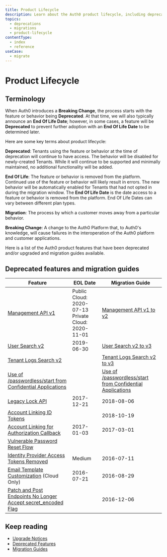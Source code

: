 ```yaml
---
title: Product Lifecycle
description: Learn about the Auth0 product lifecycle, including deprecations, end-of-life, and the migration process.
topics:
  - deprecations
  - migrations
  - product-lifecycle
contentType:
  - index
  - reference
useCase:
  - migrate
---
```


# Product Lifecycle

## Terminology 

When Auth0 introduces a **Breaking Change**, the process starts with the feature or behavior being **Deprecated**. At that time, we will also typically announce an **End Of Life Date**; however, in some cases, a feature will be **Deprecated** to prevent further adoption with an **End Of Life Date** to be determined later.

Here are some key terms about product lifecycle:

**Deprecated**: Tenants using the feature or behavior at the time of deprecation will continue to have access. The behavior will be disabled for newly-created Tenants. While it will continue to be supported and minimally maintained, no additional functionality will be added.

**End Of Life**: The feature or behavior is removed from the platform. Continued use of the feature or behavior will likely result in errors. The new behavior will be automatically enabled for Tenants that had not opted in during the migration window. The **End Of Life Date** is the date access to a feature or behavior is removed from the platform. End Of Life Dates can vary between different plan types.

**Migration**: The process by which a customer moves away from a particular behavior.

**Breaking Change**: A change to the Auth0 Platform that, to Auth0's knowledge, will cause failures in the interoperation of the Auth0 platform and customer applications. 

Here is a list of the Auth0 product features that have been deprecated and/or upgraded and migration guides available. 

## Deprecated features and migration guides

| Feature | EOL Date | Migration Guide |
| -- | -- | -- | 
| [Management API v1](/product-lifecycle/deprecated/management-api-v1) | Public Cloud: 2020-07-13 </br> Private Cloud: 2020-11-01 | [Management API v1 to v2](/product-lifecycle/migration/management-api-v1-v2) |
| [User Search v2](/product-lifecycle/deprecated/search-v2) | 2019-06-30 | [User Search v2 to v3](/product-lifecycle/migration/migrate-search-v2-v3) |
| [Tenant Logs Search v2](/product-lifecycle/deprecated/logs-search-v2) |  | [Tenant Logs Search v2 to v3](/product-lifecycle/migration/migrate-logs-v2-v3) |
| [Use of /passwordless/start from Confidential Applications](/product-lifecycle/deprecated/passwordless-start) | | [Use of /passwordless/start from Confidential Applications](/product-lifecycle/migration/passwordless-start) | 
| [Legacy Lock API](/product-lifecycle/deprecated/legacy-lock-api) | 2017-12-21 | 2018-08-06 | 
| [Account Linking ID Tokens](/product-lifecycle/deprecated/account-linking-id-tokens) |   | 2018-10-19 |
| [Account Linking for Authorization Callback](/product-lifecycle/deprecated/account-linking-auth-callback) |  2017-01-03 |  2017-03-01 |
| [Vulnerable Password Reset Flow](/product-lifecycle/deprecated/vulnerable-password-reset-flow) | | | |
| [Identity Provider Access Tokens Removed](/product-lifecycle/deprecated/idp-access-tokens-removed) | Medium | 2016-07-11 | 2016-08-18 |
| [Email Template Customization](/product-lifecycle/deprecated/email-template-customizations) (Cloud Only) |   2016-07-21 | 2016-08-29 |
| [Patch and Post Endpoints No Longer Accept secret_encoded Flag](/product-lifecycle/deprecated/patch-post-endpoints) |   | 2016-12-06 |

## Keep reading

* [Upgrade Notices](/product-lifecycle/upgrades)
* [Deprecated Features](/product-lifecycle/deprecated)
* [Migration Guides](/product-lifecycle/migration)
